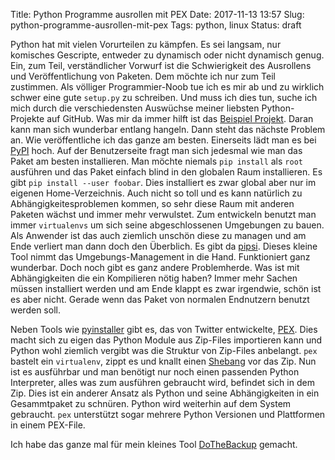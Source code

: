 Title: Python Programme ausrollen mit PEX
Date: 2017-11-13 13:57
Slug: python-programme-ausrollen-mit-pex
Tags: python, linux
Status: draft

Python hat mit vielen Vorurteilen zu kämpfen. Es sei langsam, nur komisches Gescripte, entweder zu dynamisch oder nicht dynamisch genug. Ein, zum Teil, verständlicher Vorwurf ist die Schwierigkeit des Ausrollens und Veröffentlichung von Paketen. Dem möchte ich nur zum Teil zustimmen. Als völliger Programmier-Noob tue ich es mir ab und zu wirklich schwer eine gute `setup.py` zu schreiben. Und muss ich dies tun, suche ich mich durch die verschiedensten Auswüchse meiner liebsten Python-Projekte auf GitHub. Was mir da immer hilft ist das [Beispiel Projekt](https://github.com/pypa/sampleproject). Daran kann man sich wunderbar entlang hangeln. Dann steht das nächste Problem an. Wie veröffentliche ich das ganze am besten. Einerseits lädt man es bei [PyPI](https://pypi.org) hoch. Auf der Benutzerseite fragt man sich jedesmal wie man das Paket am besten installieren. Man möchte niemals `pip install` als `root` ausführen und das Paket einfach blind in den globalen Raum installieren. Es gibt `pip install --user foobar`. Dies installiert es zwar global aber nur im eigenen Home-Verzeichnis. Auch nicht so toll und es kann natürlich zu Abhängigkeitesproblemen kommen, so sehr diese Raum mit anderen Paketen wächst und immer mehr verwulstet. Zum entwickeln benutzt man immer `virtualenvs` um sich seine abgeschlossenen Umgebungen zu bauen. Als Anwender ist das auch ziemlich unschön diese zu managen und am Ende verliert man dann doch den Überblich. Es gibt da [pipsi](https://github.com/mitsuhiko/pipsi). Dieses kleine Tool nimmt das Umgebungs-Management in die Hand. Funktioniert ganz wunderbar. Doch noch gibt es ganz andere Problemherde. Was ist mit Abhängigkeiten die ein Kompilieren nötig haben? Immer mehr Sachen müssen installiert werden und am Ende klappt es zwar irgendwie, schön ist es aber nicht. Gerade wenn das Paket von normalen Endnutzern benutzt werden soll.

Neben Tools wie [pyinstaller](http://www.pyinstaller.org/) gibt es, das von Twitter entwickelte, [PEX](https://github.com/pantsbuild/pex). Dies macht sich zu eigen das Python Module aus Zip-Files importieren kann und Python wohl ziemlich vergibt was die Struktur von Zip-Files anbelangt. `pex` bastelt ein `virtualenv`, zippt es und knallt einen [Shebang](https://de.wikipedia.org/wiki/Shebang) vor das Zip. Nun ist es ausführbar und man benötigt nur noch einen passenden Python Interpreter, alles was zum ausführen gebraucht wird, befindet sich in dem Zip. Dies ist ein anderer Ansatz als Python und seine Abhängigkeiten in ein Gesammtpaket zu schnüren. Python wird weiterhin auf dem System gebraucht. `pex` unterstützt sogar mehrere Python Versionen und Plattformen in einem PEX-File.

Ich habe das ganze mal für mein kleines Tool [DoTheBackup](https://github.com/xsteadfastx/DoTheBackup) gemacht.
